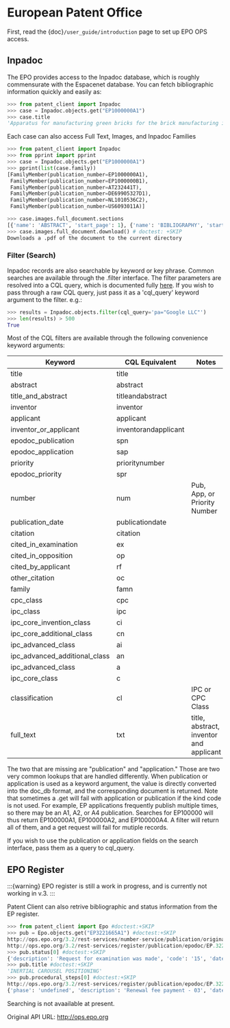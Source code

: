 # European Patent Office

First, read the {doc}`/user_guide/introduction` page to set up EPO OPS access.

## Inpadoc

The EPO provides access to the Inpadoc database, which is roughly commensurate
with the Espacenet database. You can fetch bibliographic information quickly and easily as:

```python
>>> from patent_client import Inpadoc
>>> case = Inpadoc.objects.get("EP1000000A1")
>>> case.title
'Apparatus for manufacturing green bricks for the brick manufacturing industry'

```

Each case can also access Full Text, Images, and Inpadoc Families

```python
>>> from patent_client import Inpadoc
>>> from pprint import pprint
>>> case = Inpadoc.objects.get("EP1000000A1")
>>> pprint(list(case.family))
[FamilyMember(publication_number=EP1000000A1),
 FamilyMember(publication_number=EP1000000B1),
 FamilyMember(publication_number=AT232441T),
 FamilyMember(publication_number=DE69905327D1),
 FamilyMember(publication_number=NL1010536C2),
 FamilyMember(publication_number=US6093011A)]

>>> case.images.full_document.sections
[{'name': 'ABSTRACT', 'start_page': 1}, {'name': 'BIBLIOGRAPHY', 'start_page': 1}, {'name': 'CLAIMS', 'start_page': 3}, {'name': 'DESCRIPTION', 'start_page': 2}, {'name': 'DRAWINGS', 'start_page': 5}, {'name': 'SEARCH_REPORT', 'start_page': 11}]
>>> case.images.full_document.download() # doctest: +SKIP
Downloads a .pdf of the document to the current directory
```

### Filter (Search)

Inpadoc records are also searchable by keyword or key phrase. Common searches are
available through the .filter interface. The filter parameters are resolved into a
CQL query, which is documented fully [here]. If you wish to pass through a
raw CQL query, just pass it as a 'cql_query' keyword argument to the filter. e.g.:

```python
>>> results = Inpadoc.objects.filter(cql_query='pa="Google LLC"')
>>> len(results) > 500
True

```

Most of the CQL filters are available through the following convenience keyword arguments:

| Keyword                       | CQL Equivalent       | Notes                                   |
| ----------------------------- | -------------------- | --------------------------------------- |
| title                         | title                |                                         |
| abstract                      | abstract             |                                         |
| title_and_abstract            | titleandabstract     |                                         |
| inventor                      | inventor             |                                         |
| applicant                     | applicant            |                                         |
| inventor_or_applicant         | inventorandapplicant |                                         |
| epodoc_publication            | spn                  |                                         |
| epodoc_application            | sap                  |                                         |
| priority                      | prioritynumber       |                                         |
| epodoc_priority               | spr                  |                                         |
| number                        | num                  | Pub, App, or Priority Number            |
| publication_date              | publicationdate      |                                         |
| citation                      | citation             |                                         |
| cited_in_examination          | ex                   |                                         |
| cited_in_opposition           | op                   |                                         |
| cited_by_applicant            | rf                   |                                         |
| other_citation                | oc                   |                                         |
| family                        | famn                 |                                         |
| cpc_class                     | cpc                  |                                         |
| ipc_class                     | ipc                  |                                         |
| ipc_core_invention_class      | ci                   |                                         |
| ipc_core_additional_class     | cn                   |                                         |
| ipc_advanced_class            | ai                   |                                         |
| ipc_advanced_additional_class | an                   |                                         |
| ipc_advanced_class            | a                    |                                         |
| ipc_core_class                | c                    |                                         |
| classification                | cl                   | IPC or CPC Class                        |
| full_text                     | txt                  | title, abstract, inventor and applicant |

The two that are missing are "publication" and "application." Those are two very common lookups that
are handled differently. When publication or application is used as a keyword argument, the value is
directly converted into the doc_db format, and the corresponding document is returned. Note that sometimes
a .get will fail with application or publication if the kind code is not used. For example, EP applications
frequently publish multiple times, so there may be an A1, A2, or A4 publication. Searches for EP100000 will
thus return EP100000A1, EP100000A2, and EP100000A4. A filter will return all of them, and a get request will
fail for mutiple records.

If you wish to use the publication or application fields on the search interface, pass them as a query to
cql_query.

## EPO Register

:::{warning}
EPO register is still a work in progress, and is currently not working in v.3.
:::

Patent Client can also retrive bibliographic and status information from the EP register.

```python
>>> from patent_client import Epo #doctest:+SKIP
>>> pub = Epo.objects.get("EP3221665A1") #doctest:+SKIP
http://ops.epo.org/3.2/rest-services/number-service/publication/original/EP3221665A1)/epodoc {}
http://ops.epo.org/3.2/rest-services/register/publication/epodoc/EP.3221665.A1/biblio {}
>>> pub.status[0] #doctest:+SKIP
{'description': 'Request for examination was made', 'code': '15', 'date': '20170825'}
>>> pub.title #doctest:+SKIP
'INERTIAL CAROUSEL POSITIONING'
>>> pub.procedural_steps[0] #doctest:+SKIP
http://ops.epo.org/3.2/rest-services/register/publication/epodoc/EP.3221665.A1/procedural-steps {}
{'phase': 'undefined', 'description': 'Renewal fee payment - 03', 'date': '20171113', 'code': 'RFEE'}
```

Searching is not avaailable at present.

Original API URL: <http://ops.epo.org>

[here]: https://worldwide.espacenet.com/help?locale=en_EP&topic=smartsearch&method=handleHelpTopic
